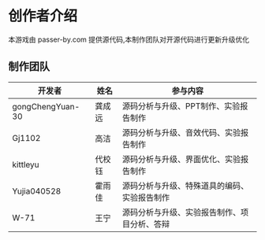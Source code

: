 # 创作者介绍
本游戏由  passer-by.com  提供源代码,本制作团队对开源代码进行更新升级优化
## 制作团队
| 开发者      | 姓名        | 参与内容                               |
| ----------- | ----------- | -------------------------------------- |
| gongChengYuan-30 | 龚成远     | 源码分析与升级、PPT制作、实验报告制作      |
| Gj1102      | 高洁     | 源码分析与升级、音效代码、实验报告制作      |
| kittleyu    | 代校钰     | 源码分析与升级、界面优化、实验报告制作      |
| Yujia040528 | 霍雨佳     | 源码分析与升级、特殊道具的编码、实验报告制作 |
| W-71        | 王宁     | 源码分析与升级、实验报告制作、项目分析、答辩 |
